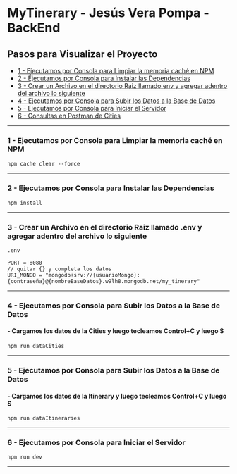 # MyTinerary - Jesús Vera Pompa - BackEnd

## **Pasos para Visualizar el Proyecto**

-   [1 - Ejecutamos por Consola para Limpiar la memoria caché en NPM](#1---Ejecutamos-por-Consola-para-Limpiar-la-memoria-caché-en-NPM)
-   [2 - Ejecutamos por Consola para Instalar las Dependencias](#2---Ejecutamos-por-Consola-para-Instalar-las-Dependencias)
-   [3 - Crear un Archivo en el directorio Raiz llamado env y agregar adentro del archivo lo siguiente](#3---Crear-un-Archivo-en-el-directorio-Raiz-llamado-env-y-agregar-adentro-del-archivo-lo-siguiente)
-   [4 - Ejecutamos por Consola para Subir los Datos a la Base de Datos](#4---Ejecutamos-por-Consola-para-Subir-los-Datos-a-la-Base-de-Datos)
-   [5 - Ejecutamos por Consola para Iniciar el Servidor](#5---Ejecutamos-por-Consola-para-Iniciar-el-Servidor)
-   [6 - Consultas en Postman de Cities](#6---Consultas-en-Postman-de-Cities)

---

### **1 - Ejecutamos por Consola para Limpiar la memoria caché en NPM**

```
npm cache clear --force
```

---

### **2 - Ejecutamos por Consola para Instalar las Dependencias**

```
npm install
```

---

### **3 - Crear un Archivo en el directorio Raiz llamado .env y agregar adentro del archivo lo siguiente**

```
.env
```
```
PORT = 8080
// quitar {} y completa los datos
URI_MONGO = "mongodb+srv://{usuarioMongo}:{contraseña}@{nombreBaseDatos}.w9lh8.mongodb.net/my_tinerary"
```

---

### **4 - Ejecutamos por Consola para Subir los Datos a la Base de Datos**

#### - Cargamos los datos de la Cities y luego tecleamos Control+C y luego S

```
npm run dataCities
```

---

### **5 - Ejecutamos por Consola para Subir los Datos a la Base de Datos**

#### - Cargamos los datos de la Itinerary y luego tecleamos Control+C y luego S

```
npm run dataItineraries
```

---

### **6 - Ejecutamos por Consola para Iniciar el Servidor**

```
npm run dev
```

---
